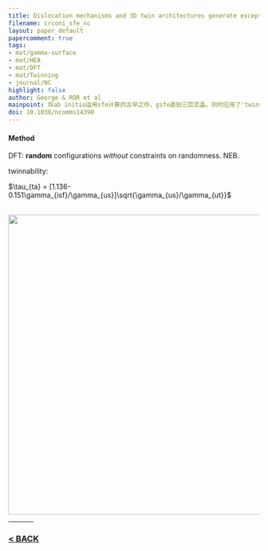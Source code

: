```yaml
---
title: Dislocation mechanisms and 3D twin architectures generate exceptional strength-ductility-toughness combination in CrCoNi medium-entropy alloy
filename: crconi_sfe_nc
layout: paper_default
papercomment: true
tags:
- mat/gamma-surface
- mat/HEA
- mat/DFT
- mat/Twinning
- journal/NC
highlight: false
author: George & ROR et al
mainpoint: 将ab initio运用sfe计算的古早之作，gsfe直到三层峦晶。同时应用了'twinnability'。
doi: 10.1038/ncomms14390
---
```


#### Method

DFT: **random** configurations *without* constraints on randomness. NEB.

twinnability:

<p align="center">

$\tau_{ta} = [1.136-0.151\gamma_{isf}/\gamma_{us}]\sqrt{\gamma_{us}/\gamma_{ut}}$

</p>

<br>

<img src="https://media.springernature.com/lw685/springer-static/image/art%3A10.1038%2Fncomms14390/MediaObjects/41467_2017_Article_BFncomms14390_Fig1_HTML.jpg?as=webp" width="600px">

<hr style="width:50px;text-align:left;margin-left:0">

### [< BACK](https://wzetto.github.io/wz369.github.io/Research_etc/PaperCollect/main.html)